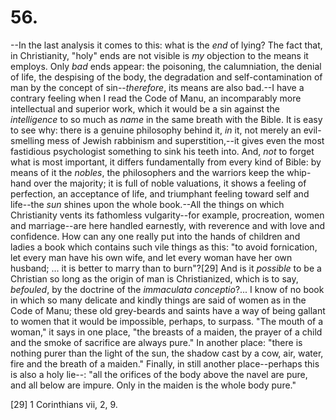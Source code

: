 # 56.

--In the last analysis it comes to this: what is the _end_ of lying? The
fact that, in Christianity, "holy" ends are not visible is _my_
objection to the means it employs. Only _bad_ ends appear: the
poisoning, the calumniation, the denial of life, the despising of the
body, the degradation and self-contamination of man by the concept of
sin--_therefore_, its means are also bad.--I have a contrary feeling
when I read the Code of Manu, an incomparably more intellectual and
superior work, which it would be a sin against the _intelligence_ to so
much as _name_ in the same breath with the Bible. It is easy to see why:
there is a genuine philosophy behind it, _in_ it, not merely an
evil-smelling mess of Jewish rabbinism and superstition,--it gives even
the most fastidious psychologist something to sink his teeth into. And,
_not_ to forget what is most important, it differs fundamentally from
every kind of Bible: by means of it the _nobles_, the philosophers and
the warriors keep the whip-hand over the majority; it is full of noble
valuations, it shows a feeling of perfection, an acceptance of life, and
triumphant feeling toward self and life--the _sun_ shines upon the whole
book.--All the things on which Christianity vents its fathomless
vulgarity--for example, procreation, women and marriage--are here
handled earnestly, with reverence and with love and confidence. How can
any one really put into the hands of children and ladies a book which
contains such vile things as this: "to avoid fornication, let every man
have his own wife, and let every woman have her own husband; ... it is
better to marry than to burn"?[29] And is it _possible_ to be a
Christian so long as the origin of man is Christianized, which is to
say, _befouled_, by the doctrine of the _immaculata conceptio_?... I
know of no book in which so many delicate and kindly things are said of
women as in the Code of Manu; these old grey-beards and saints have a
way of being gallant to women that it would be impossible, perhaps, to
surpass. "The mouth of a woman," it says in one place, "the breasts of a
maiden, the prayer of a child and the smoke of sacrifice are always
pure." In another place: "there is nothing purer than the light of the
sun, the shadow cast by a cow, air, water, fire and the breath of a
maiden." Finally, in still another place--perhaps this is also a holy
lie--: "all the orifices of the body above the navel are pure, and all
below are impure. Only in the maiden is the whole body pure."

[29] 1 Corinthians vii, 2, 9.


